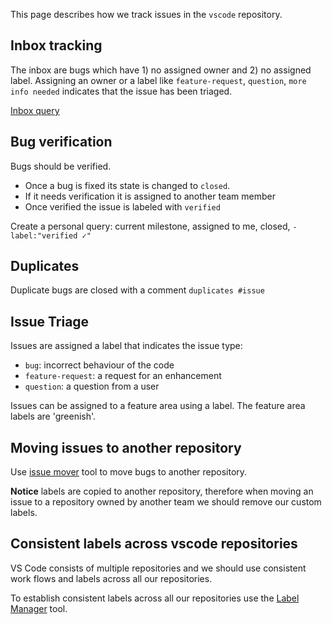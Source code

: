 This page describes how we track issues in the `vscode` repository.

## Inbox tracking

The inbox are bugs which have 1) no assigned owner and 2) no assigned label. Assigning an owner or a label like `feature-request`, `question`, `more info needed` indicates that the issue has been triaged.

[Inbox query](https://github.com/Microsoft/vscode/issues?q=is%3Aopen+is%3Aissue+no%3Aassignee+no%3Alabel)

## Bug verification

Bugs should be verified. 
- Once a bug is fixed its state is changed to `closed`. 
- If it needs verification it is assigned to another team member
- Once verified the issue is labeled with `verified`

Create a personal query: current milestone, assigned to me, closed, `-label:"verified ✓"`

## Duplicates

Duplicate bugs are closed with a comment `duplicates #issue`

## Issue Triage

Issues are assigned a label that indicates the issue type:
- `bug`: incorrect behaviour of the code
- `feature-request`: a request for an enhancement
- `question`: a question from a user

Issues can be assigned to a feature area using a label. The feature area labels are 'greenish'.

## Moving issues to another repository

Use [issue mover](https://github-issue-mover.appspot.com/) tool to move bugs to another repository.

**Notice** labels are copied to another repository, therefore when moving an issue to a repository owned by another team we should remove our custom labels.

## Consistent labels across vscode repositories

VS Code consists of multiple repositories and we should use consistent work flows and labels across all our repositories.

To establish consistent labels across all our repositories use the [Label Manager](http://www.dorukdestan.com/github-label-manager/) tool.
